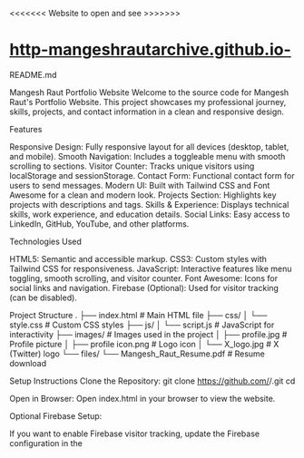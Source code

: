 <<<<<<< Website to open and see >>>>>>>
# [http-mangeshrautarchive.github.io-](https://mangeshraut712.github.io/mangeshrautarchive/)

README.md

Mangesh Raut Portfolio Website
Welcome to the source code for Mangesh Raut's Portfolio Website. This project showcases my professional journey, skills, projects, and contact information in a clean and responsive design.

Features

Responsive Design: Fully responsive layout for all devices (desktop, tablet, and mobile).
Smooth Navigation: Includes a toggleable menu with smooth scrolling to sections.
Visitor Counter: Tracks unique visitors using localStorage and sessionStorage.
Contact Form: Functional contact form for users to send messages.
Modern UI: Built with Tailwind CSS and Font Awesome for a clean and modern look.
Projects Section: Highlights key projects with descriptions and tags.
Skills & Experience: Displays technical skills, work experience, and education details.
Social Links: Easy access to LinkedIn, GitHub, YouTube, and other platforms.

Technologies Used

HTML5: Semantic and accessible markup.
CSS3: Custom styles with Tailwind CSS for responsiveness.
JavaScript: Interactive features like menu toggling, smooth scrolling, and visitor counter.
Font Awesome: Icons for social links and navigation.
Firebase (Optional): Used for visitor tracking (can be disabled).

Project Structure
.
├── index.html          # Main HTML file
├── css/
│   └── style.css       # Custom CSS styles
├── js/
│   └── script.js       # JavaScript for interactivity
├── images/             # Images used in the project
│   ├── profile.jpg     # Profile picture
│   ├── profile icon.png # Logo icon
│   └── X_logo.jpg      # X (Twitter) logo
└── files/
    └── Mangesh_Raut_Resume.pdf # Resume download

Setup Instructions
Clone the Repository:
git clone https://github.com/<your-username>/<repository-name>.git
cd <repository-name>

Open in Browser: Open index.html in your browser to view the website.

Optional Firebase Setup:

If you want to enable Firebase visitor tracking, update the Firebase configuration in the <script> section of index.html:
const firebaseConfig = {
    apiKey: "YOUR_API_KEY",
    authDomain: "YOUR_AUTH_DOMAIN",
    projectId: "YOUR_PROJECT_ID",
    storageBucket: "YOUR_STORAGE_BUCKET",
    messagingSenderId: "YOUR_MESSAGING_SENDER_ID",
    appId: "YOUR_APP_ID",
    measurementId: "YOUR_MEASUREMENT_ID"
};

Replace the placeholders with your Firebase project details.

Usage

Navigation

Click the menu button (☰) to open the overlay menu.
Use the close button (×) to close the menu.
Smooth scrolling is enabled for all navigation links.

Visitor Counter

The visitor counter increments only for unique visitors using localStorage and sessionStorage.

Contact Form

Fill out the form to send a message. The form currently logs data to the console or Firebase (if configured).

Customization

Update Profile Information

Modify the content in the index.html file under the respective sections:
About Me: Update the text in the #about section.
Skills: Add or remove skills in the #skills section.
Projects: Update project details in the #projects section.

Change Images

Replace the images in the images folder with your own. Ensure the file names match or update the paths in index.html.

Update Resume

Replace the Mangesh_Raut_Resume.pdf file in the files folder with your own resume.

Contributing
Contributions are welcome! If you have suggestions or improvements, feel free to fork the repository and submit a pull request.

License
This project is licensed under the MIT License.

Contact
If you have any questions or feedback, feel free to reach out:

Email: mbr63drexel@gmail.com
LinkedIn: linkedin.com/in/mangeshraut71298
GitHub: github.com/mangeshraut
Enjoy exploring the portfolio! 😊
